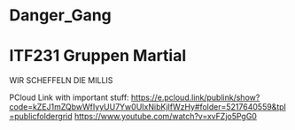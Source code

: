 # Danger_Gang
<h1>ITF231 Gruppen Martial</h1>

WIR SCHEFFELN DIE MILLIS


PCloud Link with important stuff: https://e.pcloud.link/publink/show?code=kZEJ1mZQbwWfIyyUU7Yw0UIxNibKjIfWzHy#folder=5217640559&tpl=publicfoldergrid
https://www.youtube.com/watch?v=xvFZjo5PgG0
